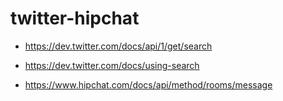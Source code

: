 twitter-hipchat
===============


- https://dev.twitter.com/docs/api/1/get/search
- https://dev.twitter.com/docs/using-search

- https://www.hipchat.com/docs/api/method/rooms/message
